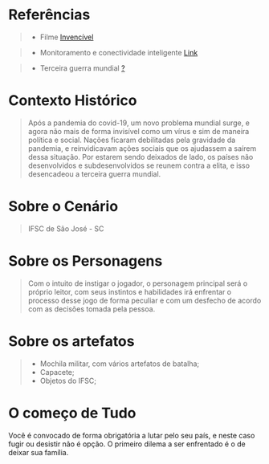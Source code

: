 # Referências

> * Filme [Invencível](https://www.youtube.com/watch?v=87JBXvcQ6aA)

> * Monitoramento e conectividade inteligente [Link](https://www.altave.com.br/)

> * Terceira guerra mundial [?](https://istoe.com.br/o-mundo-em-convulsao/) 

# Contexto Histórico

> Após a pandemia do covid-19, um novo problema mundial surge, e agora não mais de forma invisível como um vírus e sim de maneira política e social. Nações ficaram debilitadas 
pela gravidade da pandemia, e reinvidicavam ações sociais que os ajudassem a saírem dessa situação. Por estarem sendo deixados de lado, os países não desenvolvidos e subdesenvolvidos se reunem contra a elita, e isso desencadeou a terceira guerra mundial. 
> 

# Sobre o Cenário

> IFSC de São José - SC

# Sobre os Personagens 

> Com o intuito de instigar o jogador, o personagem principal será o próprio leitor, com seus instintos e habilidades irá enfrentar o processo desse jogo de forma peculiar
e com um desfecho de acordo com as decisões tomada pela pessoa.

# Sobre os artefatos 

> * Mochila militar, com vários artefatos de batalha;
> * Capacete;
> * Objetos do IFSC;

# O começo de Tudo 

Você é convocado de forma obrigatória a lutar pelo seu país, e neste caso fugir ou desistir não é opção. O primeiro dilema a ser enfrentado é o de deixar sua família. 

